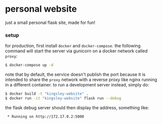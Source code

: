 # personal website

just a small personal flask site, made for fun!

### setup

for production, first install `docker` and `docker-compose`. the following
command will start the server via gunicorn on a docker network called `proxy`:

```bash
$ docker-compose up -d
```

note that by default, the service doesn't publish the port because it is
intended to share the `proxy` network with a reverse proxy like nginx running
in a different container. to run a development server instead, simply do:

```bash
$ docker build -t "kingsley-website" .
$ docker run -it "kingsley-website" flask run --debug
```

the flask debug server should then display the address, something like:

```
 * Running on http://172.17.0.2:5000
```
